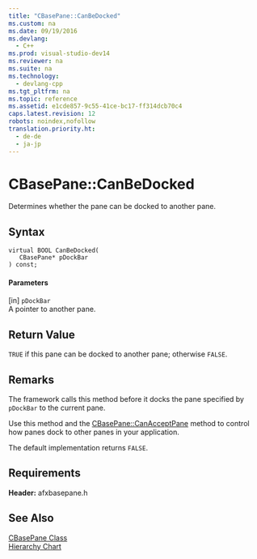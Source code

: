 ```yaml
---
title: "CBasePane::CanBeDocked"
ms.custom: na
ms.date: 09/19/2016
ms.devlang: 
  - C++
ms.prod: visual-studio-dev14
ms.reviewer: na
ms.suite: na
ms.technology: 
  - devlang-cpp
ms.tgt_pltfrm: na
ms.topic: reference
ms.assetid: e1cde857-9c55-41ce-bc17-ff314dcb70c4
caps.latest.revision: 12
robots: noindex,nofollow
translation.priority.ht: 
  - de-de
  - ja-jp
---
```

# CBasePane::CanBeDocked
Determines whether the pane can be docked to another pane.  
  
## Syntax  
  
```  
virtual BOOL CanBeDocked(  
   CBasePane* pDockBar    
) const;  
```  
  
#### Parameters  
 [in] `pDockBar`  
 A pointer to another pane.  
  
## Return Value  
 `TRUE` if this pane can be docked to another pane; otherwise `FALSE`.  
  
## Remarks  
 The framework calls this method before it docks the pane specified by `pDockBar` to the current pane.  
  
 Use this method and the  [CBasePane::CanAcceptPane](../vs140/CBasePane--CanAcceptPane.md) method to control how panes dock to other panes in your application.  
  
 The default implementation returns `FALSE`.  
  
## Requirements  
 **Header:** afxbasepane.h  
  
## See Also  
 [CBasePane Class](../vs140/CBasePane-Class.md)   
 [Hierarchy Chart](../vs140/Hierarchy-Chart.md)